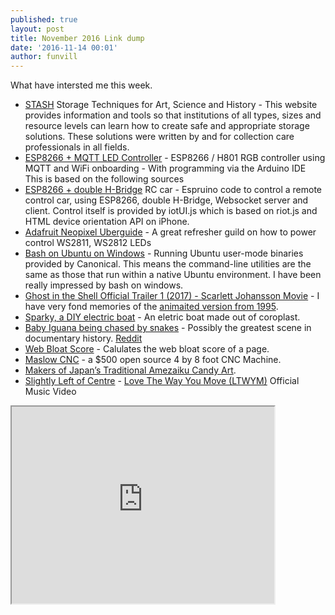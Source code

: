 ```yaml
---
published: true
layout: post
title: November 2016 Link dump  
date: '2016-11-14 00:01'
author: funvill
---
```


What have intersted me this week.

- [STASH](http://stashc.com/) Storage Techniques for Art, Science and History - This website provides information and tools so that institutions of all types, sizes and resource levels can learn how to create safe and appropriate storage solutions. These solutions were written by and for collection care professionals in all fields.
- [ESP8266 + MQTT LED Controller](https://github.com/CurlyWurly-1/ESP8266-H801-MQTT) - ESP8266 / H801 RGB controller using MQTT and WiFi onboarding - With programming via the Arduino IDE This is based on the following sources
- [ESP8266 + double H-Bridge](https://github.com/olliephillips/espruinoCar) RC car - Espruino code to control a remote control car, using ESP8266, double H-Bridge, Websocket server and client. Control itself is provided by iotUI.js which is based on riot.js and HTML device orientation API on iPhone.
- [Adafruit Neopixel Uberguide](https://learn.adafruit.com/adafruit-neopixel-uberguide/power#distributing-power) - A great refresher guild on how to power control WS2811, WS2812 LEDs
- [Bash on Ubuntu on Windows](https://msdn.microsoft.com/en-us/commandline/wsl/about) - Running Ubuntu user-mode binaries provided by Canonical. This means the command-line utilities are the same as those that run within a native Ubuntu environment. I have been really impressed by bash on windows. 
- [Ghost in the Shell Official Trailer 1 (2017) - Scarlett Johansson Movie](https://www.youtube.com/watch?v=G4VmJcZR0Yg&feature=youtu.be&a) - I have very fond memories of the [animaited version from 1995](http://www.imdb.com/title/tt0113568/).
- [Sparky, a DIY electric boat](https://www.youtube.com/watch?v=M_ae5U1Y-2E&feature=youtu.be&a) - An eletric boat made out of coroplast.
- [Baby Iguana being chased by snakes](https://streamable.com/0z8g) - Possibly the greatest scene in documentary history. [Reddit](https://www.reddit.com/r/videos/comments/5bo4f4/baby_iguana_being_chased_by_snakes_possibly_the/)
- [Web Bloat Score](http://www.webbloatscore.com/) - Calulates the web bloat score of a page.
- [Maslow CNC](https://www.kickstarter.com/projects/1830738289/maslow-cnc-a-500-open-source-4-by-8-foot-cnc-machi?ref=thanks_tweet) - a $500 open source 4 by 8 foot CNC Machine.
- [Makers of Japan’s Traditional Amezaiku Candy Art](https://thecreatorsproject.vice.com/blog/japanese-traditional-sugar-candy-lollipop-craftman-shinri-tezuka?utm_source=tcpfbus). 
- [Slightly Left of Centre](https://www.youtube.com/channel/UCL49vdU-wXNu7RlHCxgHnkw) - [Love The Way You Move (LTWYM)](https://www.youtube.com/watch?v=Wga5A6R9BJg) Official Music Video 
<iframe width="420" height="315" src="https://www.youtube.com/embed/Wga5A6R9BJg"></iframe>
